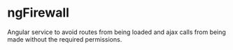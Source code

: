 ngFirewall
==========

Angular service to avoid routes from being loaded and ajax calls from being made without the required permissions.
